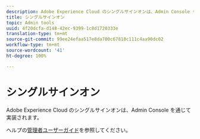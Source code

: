 ```yaml
---
description: Adobe Experience Cloud のシングルサインオンは、Admin Console を通じて実装されます。
title: シングルサインオン
topic: Admin tools
uuid: 4f20dcfa-d148-42ec-9399-1c8d1720333e
translation-type: tm+mt
source-git-commit: 99ee24efaa517e8da700c67818c111c4aa90dc02
workflow-type: tm+mt
source-wordcount: '41'
ht-degree: 100%

---
```



# シングルサインオン

Adobe Experience Cloud のシングルサインオンは、Admin Console を通じて実装されます。

ヘルプの[管理者ユーザーガイド](https://helpx.adobe.com/jp/enterprise/managing/user-guide.html)を参照してください。
